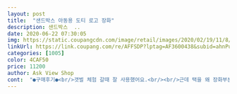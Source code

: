 ```yaml
---
layout: post 
title:  "샌드박스 아동용 도티 로고 장화" 
description: 샌드박스  ..
date: 2020-06-22 07:30:05 
img: https://static.coupangcdn.com/image/retail/images/2020/02/19/11/8/2fff00f2-c926-443f-bed8-e75d551f927e.jpg 
linkUrl: https://link.coupang.com/re/AFFSDP?lptag=AF3600438&subid=ahnPublicAsk&pageKey=1273915640&itemId=2279471619&vendorItemId=70276607765&traceid=V0-113-9b09141cc7491490 
categories: [1005] 
color: 4CAF50 
price: 11200 
author: Ask View Shop 
cont:  "●구매후기●<br/>갯벌 체험 갈때 잘 사용했어요.<br/><br/>근데 택을 왜 장화부분에 찍어놓는지 모르겠네요.<br/>.<br/>ㅋ<br/>도티 로고도 귀여워요.<br/><br/>도티 장화에서 2개 샀는데 하나는 택 끈이 잘린채로 택과 같이 왔고요.<br/> 부직포 신방 주머니 1개만 담겨 있고.<br/> 긴 여자 머리카락 한개 붙어서 왔네요.<br/><br/>박스에 안들어오고 쿠팡 봉지로 받아가지고 기분이 그랬는데<br/>발가락쪽에 1센치정도 넉넉하게 남아서 발도 편해보여요.<br/><br/>발목이 길어서 물도 안들어오고 좋았네요.<br/><br/>발싸이즈 170에 마른다리 아이에요(뉴발샌들 170조금 남아요.<br/>)<br/>비 올때도 좋을거 같아요.<br/><br/>색깔도 차분하고<br/>신던게 발목이 좁은장화라 잘 안들어간다해서 사줬어요.<br/><br/>실측165인데 헐렁하게 오래 신을 수 있어요.<br/> 불편하진 않다네요<br/>열어보니ㅎㅎ 부직포가방에 부직포로 싸여서 왔어요.<br/> 기분 풀렸어요ㅋ<br/>운동화 사이즈보다는 살짝 크네요.<br/><br/>제품에 하자없고.<br/> 저렴하게 샀고 다 만족입니다.<br/> 그런데 이런 경우 처음이네요.<br/><br/>제품은 좋습니다.<br/> 강력추천합니다.<br/><br/>갯벌 체험 갈때 잘 사용했어요.<br/><br/>근데 택을 왜 장화부분에 찍어놓는지 모르겠네요.<br/>.<br/>ㅋ<br/>도티 로고도 귀여워요.<br/><br/>도티 장화에서 2개 샀는데 하나는 택 끈이 잘린채로 택과 같이 왔고요.<br/> 부직포 신방 주머니 1개만 담겨 있고.<br/> 긴 여자 머리카락 한개 붙어서 왔네요.<br/><br/>박스에 안들어오고 쿠팡 봉지로 받아가지고 기분이 그랬는데<br/>발가락쪽에 1센치정도 넉넉하게 남아서 발도 편해보여요.<br/><br/>발목이 길어서 물도 안들어오고 좋았네요.<br/><br/>발싸이즈 170에 마른다리 아이에요(뉴발샌들 170조금 남아요.<br/>)<br/>비 올때도 좋을거 같아요.<br/><br/>색깔도 차분하고<br/>신던게 발목이 좁은장화라 잘 안들어간다해서 사줬어요.<br/><br/>실측165인데 헐렁하게 오래 신을 수 있어요.<br/> 불편하진 않다네요<br/>열어보니ㅎㅎ 부직포가방에 부직포로 싸여서 왔어요.<br/> 기분 풀렸어요ㅋ<br/>운동화 사이즈보다는 살짝 크네요.<br/><br/>제품에 하자없고.<br/> 저렴하게 샀고 다 만족입니다.<br/> 그런데 이런 경우 처음이네요.<br/><br/>제품은 좋습니다.<br/> 강력추천합니다.<br/><br/>" 
---
```

